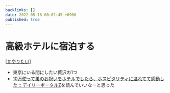 ```yaml
---
backlinks: []
date: 2022-05-18 00:02:45 +0900
published: true
---
```


# 高級ホテルに宿泊する

[[＃やりたい]]

- 東京にいる間にしたい贅沢の1つ
- [10万使って弟のお祝いをホテルでしたら、ホスピタリティに溢れてて感動した :: デイリーポータルZ](https://dailyportalz.jp/kiji/kokyu-hotel-hospitality)を読んでいいなーと思った

[//begin]: # "Autogenerated link references for markdown compatibility"
[＃やりたい]: ＃やりたい "＃やりたい"
[//end]: # "Autogenerated link references"